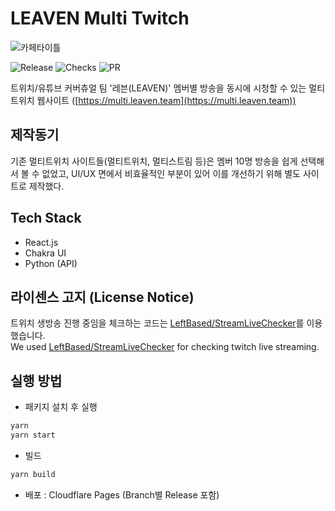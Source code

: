 # LEAVEN Multi Twitch
![카페타이틀](https://user-images.githubusercontent.com/22076477/165910860-f5ccc467-1107-4b65-a1df-017371d87dfb.jpeg)

![Release](https://img.shields.io/github/v/release/dokdo2013/leaven-multi)
![Checks](https://img.shields.io/github/checks-status/dokdo2013/leaven-multi/release)
![PR](https://img.shields.io/github/issues-pr/dokdo2013/leaven-multi)

트위치/유튜브 커버츄얼 팀 '레븐(LEAVEN)' 멤버별 방송을 동시에 시청할 수 있는 멀티 트위치 웹사이트 ([https://multi.leaven.team](https://multi.leaven.team))

## 제작동기
기존 멀티트위치 사이트들(멀티트위치, 멀티스트림 등)은 멤버 10명 방송을 쉽게 선택해서 볼 수 없었고, UI/UX 면에서 비효율적인 부분이 있어 이를 개선하기 위해 별도 사이트로 제작했다.

## Tech Stack
- React.js
- Chakra UI
- Python (API)

## 라이센스 고지 (License Notice)
트위치 생방송 진행 중임을 체크하는 코드는 [LeftBased/StreamLiveChecker](https://github.com/LeftBased/StreamLiveChecker)를 이용했습니다.
<br>
We used [LeftBased/StreamLiveChecker](https://github.com/LeftBased/StreamLiveChecker) for checking twitch live streaming.

## 실행 방법
- 패키지 설치 후 실행
```bash
yarn
yarn start
```
- 빌드
```bash
yarn build
```
- 배포 : Cloudflare Pages (Branch별 Release 포함)
